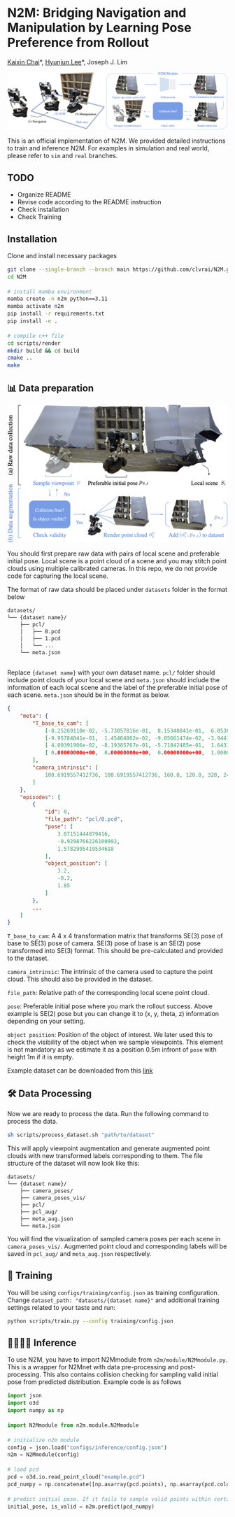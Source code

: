 # N2M: Bridging Navigation and Manipulation by Learning Pose Preference from Rollout
<p><a href="https://cckaixin.github.io/myWebsite/">Kaixin Chai</a>*, <a href="https://hjl1013.github.io">Hyunjun Lee</a>*, Joseph J. Lim</p>

![System Overview](doc/System_Overview.png)

This is an official implementation of N2M. We provided detailed instructions to train and inference N2M. For examples in simulation and real world, please refer to `sim` and `real` branches.

## TODO
- Organize README
- Revise code according to the README instruction
- Check installation
- Check Training

## Installation
Clone and install necessary packages
```bash
git clone --single-branch --branch main https://github.com/clvrai/N2M.git
cd N2M

# install mamba environment
mamba create -n n2m python==3.11
mamba activate n2m
pip install -r requirements.txt
pip install -e .

# compile c++ file
cd scripts/render
mkdir build && cd build
cmake ..
make
```

## 📊 Data preparation

![Data Preparation](doc/Data_Preparation.png)

You should first prepare raw data with pairs of local scene and preferable initial pose. Local scene is a point cloud of a scene and you may stitch point clouds using multiple calibrated cameras. In this repo, we do not provide code for capturing the local scene.

The format of raw data should be placed under `datasets` folder in the format below
```
datasets/
└── {dataset name}/
    ├── pcl/
    │   ├── 0.pcd
    │   ├── 1.pcd
    │   └── ...
    └── meta.json
    
```
Replace `{dataset name}` with your own dataset name. `pcl/` folder should include point clouds of your local scene and `meta.json` should include the information of each local scene and the label of the preferable initial pose of each scene. `meta.json` should be in the format as below.
```json
{
    "meta": {
        "T_base_to_cam": [
            [-8.25269110e-02, -5.73057816e-01,  8.15348841e-01,  6.05364230e-04],
            [-9.95784041e-01,  1.45464862e-02, -9.05661474e-02, -3.94417736e-02],
            [ 4.00391906e-02, -8.19385767e-01, -5.71842485e-01,  1.64310488e-00],
            [ 0.00000000e+00,  0.00000000e+00,  0.00000000e+00,  1.00000000e+00]
        ],
        "camera_intrinsic": [
            100.6919557412736, 100.6919557412736, 160.0, 120.0, 320, 240
        ]
    },
    "episodes": [
        {
            "id": 0,
            "file_path": "pcl/0.pcd",
            "pose": [
                3.07151444879416,
                -0.9298766226100992,
                1.5782995419534618
            ],
            "object_position": [
                3.2,
                -0.2,
                1.85
            ]
        },
        ...
    ]
}
```
`T_base_to_cam`: A 4 x 4 transformation matrix that transforms SE(3) pose of base to SE(3) pose of camera. SE(3) pose of base is an SE(2) pose transformed into SE(3) format. This should be pre-calculated and provided to the dataset.

`camera_intrinsic`: The intrinsic of the camera used to capture the point cloud. This should also be provided in the dataset.

`file_path`: Relative path of the corresponding local scene point cloud.

`pose`: Preferable initial pose where you mark the rollout success. Above example is SE(2) pose but you can change it to (x, y, theta, z) information depending on your setting.

`object position`: Position of the object of interest. We later used this to check the visibility of the object when we sample viewpoints. This element is not mandatory as we estimate it as a position 0.5m infront of `pose` with height 1m if it is empty.

Example dataset can be downloaded from this <a href="https://clvrai.github.io/N2M">link</a>

## 🛠️ Data Processing
Now we are ready to process the data. Run the following command to process the data.
```bash
sh scripts/process_dataset.sh "path/to/dataset"
```
This will apply viewpoint augmentation and generate augmented point clouds with new transformed labels corresponding to them. The file structure of the dataset will now look like this:
```
datasets/
└── {dataset name}/
    ├── camera_poses/
    ├── camera_poses_vis/
    ├── pcl/
    ├── pcl_aug/
    ├── meta_aug.json
    └── meta.json
```
You will find the visualization of sampled camera poses per each scene in `camera_poses_vis/`. Augmented point cloud and corresponding labels will be saved in `pcl_aug/` and `meta_aug.json` respectively.

## 🚀 Training
You will be using `configs/training/config.json` as training configuration. Change `dataset_path: "datasets/{dataset name}"` and additional training settings related to your taste and run:
```bash
python scripts/train.py --config training/config.json
```

## 🏃🏻‍♂️‍➡️ Inference
To use N2M, you have to import N2Mmodule from `n2m/module/N2Mmodule.py`. This is a wrapper for N2Mnet with data pre-processing and post-processing. This also contains collision checking for sampling valid initial pose from predicted distribution. Example code is as follows
```python
import json
import o3d
import numpy as np

import N2Mmodule from n2m.module.N2Mmodule

# initialize n2m module
config = json.load("configs/inference/config.json")
n2m = N2Mmodule(config)

# load pcd
pcd = o3d.io.read_point_cloud("example.pcd")
pcd_numpy = np.concatenate([np.asarray(pcd.points), np.asarray(pcd.colors)], axis=1)

# predict initial pose. If it fails to sample valid points within certain number of trial, is_valid will return False. Otherwise, is_valid will be True
initial_pose, is_valid = n2m.predict(pcd_numpy)
```